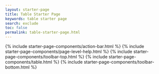 ```yaml
---
layout: starter-page
title: Table Starter Page
keywords: table starter page
search: exclude
toc: false
permalink: table-starter-page.html
---
```


{% include starter-page-components/action-bar.html %}
{% include starter-page-components/page-level-help.html %}
{% include starter-page-components/toolbar-top.html %}
{% include starter-page-components/table.html %}
{% include starter-page-components/toolbar-bottom.html %}
